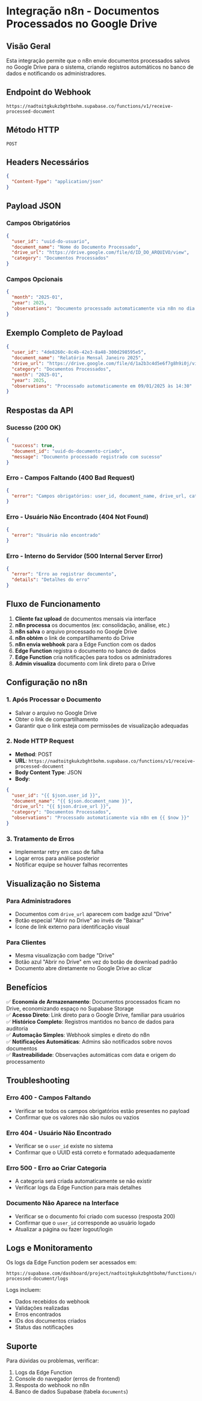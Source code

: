 # Integração n8n - Documentos Processados no Google Drive

## Visão Geral
Esta integração permite que o n8n envie documentos processados salvos no Google Drive para o sistema, criando registros automáticos no banco de dados e notificando os administradores.

## Endpoint do Webhook
```
https://nadtoitgkukzbghtbohm.supabase.co/functions/v1/receive-processed-document
```

## Método HTTP
```
POST
```

## Headers Necessários
```json
{
  "Content-Type": "application/json"
}
```

## Payload JSON

### Campos Obrigatórios
```json
{
  "user_id": "uuid-do-usuario",
  "document_name": "Nome do Documento Processado",
  "drive_url": "https://drive.google.com/file/d/ID_DO_ARQUIVO/view",
  "category": "Documentos Processados"
}
```

### Campos Opcionais
```json
{
  "month": "2025-01",
  "year": 2025,
  "observations": "Documento processado automaticamente via n8n no dia XX/XX/XXXX"
}
```

## Exemplo Completo de Payload
```json
{
  "user_id": "4de8260c-8c4b-42e3-8a48-300d298595e5",
  "document_name": "Relatório Mensal Janeiro 2025",
  "drive_url": "https://drive.google.com/file/d/1a2b3c4d5e6f7g8h9i0j/view",
  "category": "Documentos Processados",
  "month": "2025-01",
  "year": 2025,
  "observations": "Processado automaticamente em 09/01/2025 às 14:30"
}
```

## Respostas da API

### Sucesso (200 OK)
```json
{
  "success": true,
  "document_id": "uuid-do-documento-criado",
  "message": "Documento processado registrado com sucesso"
}
```

### Erro - Campos Faltando (400 Bad Request)
```json
{
  "error": "Campos obrigatórios: user_id, document_name, drive_url, category"
}
```

### Erro - Usuário Não Encontrado (404 Not Found)
```json
{
  "error": "Usuário não encontrado"
}
```

### Erro - Interno do Servidor (500 Internal Server Error)
```json
{
  "error": "Erro ao registrar documento",
  "details": "Detalhes do erro"
}
```

## Fluxo de Funcionamento

1. **Cliente faz upload** de documentos mensais via interface
2. **n8n processa** os documentos (ex: consolidação, análise, etc.)
3. **n8n salva** o arquivo processado no Google Drive
4. **n8n obtém** o link de compartilhamento do Drive
5. **n8n envia webhook** para a Edge Function com os dados
6. **Edge Function** registra o documento no banco de dados
7. **Edge Function** cria notificações para todos os administradores
8. **Admin visualiza** documento com link direto para o Drive

## Configuração no n8n

### 1. Após Processar o Documento
- Salvar o arquivo no Google Drive
- Obter o link de compartilhamento
- Garantir que o link esteja com permissões de visualização adequadas

### 2. Node HTTP Request
- **Method**: POST
- **URL**: `https://nadtoitgkukzbghtbohm.supabase.co/functions/v1/receive-processed-document`
- **Body Content Type**: JSON
- **Body**:
```json
{
  "user_id": "{{ $json.user_id }}",
  "document_name": "{{ $json.document_name }}",
  "drive_url": "{{ $json.drive_url }}",
  "category": "Documentos Processados",
  "observations": "Processado automaticamente via n8n em {{ $now }}"
}
```

### 3. Tratamento de Erros
- Implementar retry em caso de falha
- Logar erros para análise posterior
- Notificar equipe se houver falhas recorrentes

## Visualização no Sistema

### Para Administradores
- Documentos com `drive_url` aparecem com badge azul "Drive"
- Botão especial "Abrir no Drive" ao invés de "Baixar"
- Ícone de link externo para identificação visual

### Para Clientes
- Mesma visualização com badge "Drive"
- Botão azul "Abrir no Drive" em vez do botão de download padrão
- Documento abre diretamente no Google Drive ao clicar

## Benefícios

✅ **Economia de Armazenamento**: Documentos processados ficam no Drive, economizando espaço no Supabase Storage  
✅ **Acesso Direto**: Link direto para o Google Drive, familiar para usuários  
✅ **Histórico Completo**: Registros mantidos no banco de dados para auditoria  
✅ **Automação Simples**: Webhook simples e direto do n8n  
✅ **Notificações Automáticas**: Admins são notificados sobre novos documentos  
✅ **Rastreabilidade**: Observações automáticas com data e origem do processamento

## Troubleshooting

### Erro 400 - Campos Faltando
- Verificar se todos os campos obrigatórios estão presentes no payload
- Confirmar que os valores não são nulos ou vazios

### Erro 404 - Usuário Não Encontrado
- Verificar se o `user_id` existe no sistema
- Confirmar que o UUID está correto e formatado adequadamente

### Erro 500 - Erro ao Criar Categoria
- A categoria será criada automaticamente se não existir
- Verificar logs da Edge Function para mais detalhes

### Documento Não Aparece na Interface
- Verificar se o documento foi criado com sucesso (resposta 200)
- Confirmar que o `user_id` corresponde ao usuário logado
- Atualizar a página ou fazer logout/login

## Logs e Monitoramento

Os logs da Edge Function podem ser acessados em:
```
https://supabase.com/dashboard/project/nadtoitgkukzbghtbohm/functions/receive-processed-document/logs
```

Logs incluem:
- Dados recebidos do webhook
- Validações realizadas
- Erros encontrados
- IDs dos documentos criados
- Status das notificações

## Suporte

Para dúvidas ou problemas, verificar:
1. Logs da Edge Function
2. Console do navegador (erros de frontend)
3. Resposta do webhook no n8n
4. Banco de dados Supabase (tabela `documents`)
